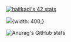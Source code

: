 [![haitkadi's 42 stats](https://badge.mediaplus.ma/binary/haitkadi)](https://github.com/oakoudad/badge42)

![](https://komarev.com/ghpvc/?username=okadir&color=green){width: 400;}

![Anurag's GitHub stats](https://github-readme-stats.vercel.app/api?username=okadir&show_icons=true&theme=merko)

